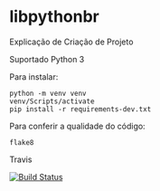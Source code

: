# libpythonbr
Explicação de Criação de Projeto

Suportado Python 3


Para instalar:

``` console
python -m venv venv
venv/Scripts/activate
pip install -r requirements-dev.txt
```

Para conferir a qualidade do código:

``` console
flake8
```
Travis

[![Build Status](https://app.travis-ci.com/fernando-stteffen/libpythonbr.svg?token=HkXinnoYUsBx3Pzu6szS&branch=main)](https://app.travis-ci.com/fernando-stteffen/libpythonbr)
